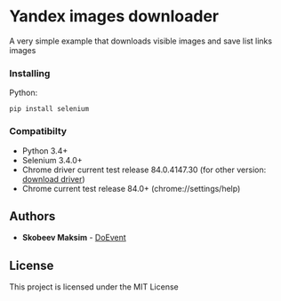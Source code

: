 # Yandex images downloader

A very simple example that downloads visible images and save list links images


### Installing

 Python: 
```
pip install selenium
```

### Compatibilty
* Python 3.4+
* Selenium 3.4.0+
* Chrome driver current test release 84.0.4147.30 (for other version: [download driver](https://chromedriver.chromium.org/))
* Chrome current test release 84.0+ (chrome://settings/help)

## Authors

* **Skobeev Maksim** - [DoEvent](https://github.com/doevent/)


## License

This project is licensed under the MIT License


